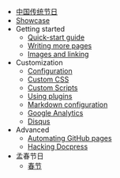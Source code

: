 * [中国传统节日](../README.md)
* [Showcase](showcase.md)
* Getting started
  * [Quick-start guide](getting-started/quickstart.md)
  * [Writing more pages](getting-started/more-pages.md)
  * [Images and linking](getting-started/images-and-linking.md)
* Customization
  * [Configuration](customization/config.md)
  * [Custom CSS](customization/css.md)
  * [Custom Scripts](customization/scripts.md)
  * [Using plugins](customization/plugins.md)
  * [Markdown configuration](customization/markdown.md)
  * [Google Analytics](customization/analytics.md)
  * [Disqus](customization/disqus.md)
* Advanced
  * [Automating GitHub pages](advanced/gh-pages.md)
  * [Hacking Docpress](advanced/hacking.md)
* 孟春节日
  * [春节](mengchun/chunjie.md)
